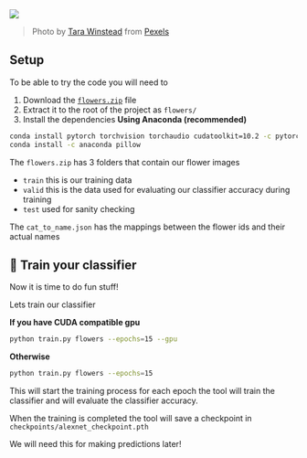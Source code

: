 <img src="https://images.pexels.com/photos/8386440/pexels-photo-8386440.jpeg?auto=compress&cs=tinysrgb&dpr=3&h=750&w=1260">

> Photo by [Tara Winstead](https://www.pexels.com/@tara-winstead?utm_content=attributionCopyText&utm_medium=referral&utm_source=pexels) from [Pexels](https://www.pexels.com/photo/robot-pointing-on-a-wall-8386440/?utm_content=attributionCopyText&utm_medium=referral&utm_source=pexels)



## Setup

To be able to try the code you will need to

1. Download the [`flowers.zip`](https://www.mediafire.com/file/87yctfoff1sqi8n/flowers.zip/file) file
2. Extract it to the root of the project as `flowers/`
3. Install the dependencies
**Using Anaconda (recommended)**
```bash
conda install pytorch torchvision torchaudio cudatoolkit=10.2 -c pytorch
conda install -c anaconda pillow 
```

The `flowers.zip` has 3 folders that contain our flower images
- `train` this is our training data
- `valid` this is the data used for evaluating our classifier accuracy during training
- `test`  used for sanity checking 

The `cat_to_name.json` has the mappings between the flower ids and their actual names

## 📖 Train your classifier
Now it is time to do fun stuff!

Lets train our classifier

**If you have CUDA compatible gpu**
```bash
python train.py flowers --epochs=15 --gpu
```

**Otherwise**
```bash
python train.py flowers --epochs=15
```

This will start the training process for each epoch the tool will train the classifier and will evaluate the classifier accuracy.

When the training is completed the tool will save a checkpoint in `checkpoints/alexnet_checkpoint.pth`

We will need this for making predictions later!
